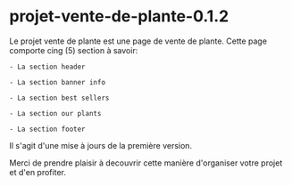 # projet-vente-de-plante-0.1.2

Le projet vente de plante est une page de vente de plante.
Cette page comporte cing (5) section à savoir: 

    - La section header 

    - La section banner info

    - La section best sellers

    - La section our plants

    - La section footer 

Il s'agit d'une mise à jours de la première version.

Merci de prendre plaisir à decouvrir cette manière d'organiser votre projet et d'en profiter.
        


